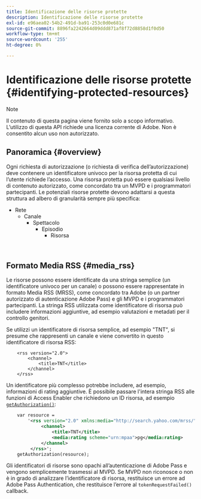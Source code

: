 ```yaml
---
title: Identificazione delle risorse protette
description: Identificazione delle risorse protette
exl-id: e96aea02-54b2-491d-ba91-253c0d0e681c
source-git-commit: 8896fa2242664d09ddd871af8f72d8858d1f0d50
workflow-type: tm+mt
source-wordcount: '255'
ht-degree: 0%

---
```


# Identificazione delle risorse protette {#identifying-protected-resources}

>[!NOTE]
>
>Il contenuto di questa pagina viene fornito solo a scopo informativo. L’utilizzo di questa API richiede una licenza corrente di Adobe. Non è consentito alcun uso non autorizzato.

## Panoramica {#overview}

Ogni richiesta di autorizzazione (o richiesta di verifica dell’autorizzazione) deve contenere un identificatore univoco per la risorsa protetta di cui l’utente richiede l’accesso. Una risorsa protetta può essere qualsiasi livello di contenuto autorizzato, come concordato tra un MVPD e i programmatori partecipanti. Le potenziali risorse protette devono adattarsi a questa struttura ad albero di granularità sempre più specifica:

- Rete
   - Canale
      - Spettacolo
         - Episodio
            - Risorsa

</br>

## Formato Media RSS {#media_rss}

Le risorse possono essere identificate da una stringa semplice (un identificatore univoco per un canale) o possono essere rappresentate in formato Media RSS (MRSS), come concordato tra Adobe (o un partner autorizzato di autenticazione Adobe Pass) e gli MVPD e i programmatori partecipanti. La stringa RSS utilizzata come identificatore di risorsa può includere informazioni aggiuntive, ad esempio valutazioni e metadati per il controllo genitori.


Se utilizzi un identificatore di risorsa semplice, ad esempio &quot;TNT&quot;, si presume che rappresenti un canale e viene convertito in questo identificatore di risorsa RSS:

```RSS
    <rss version="2.0"> 
        <channel>
            <title>TNT</title>
        </channel>
    </rss>
```


Un identificatore più complesso potrebbe includere, ad esempio, informazioni di rating aggiuntive. È possibile passare l&#39;intera stringa RSS alle funzioni di Access Enabler che richiedono un ID risorsa, ad esempio [`getAuthorization()`](/help/authentication/rest-api-reference.md):

```rss
    var resource = 
        '<rss version="2.0" xmlns:media="http://search.yahoo.com/mrss/"> 
             <channel>
                 <title>TNT</title>
                 <media:rating scheme="urn:mpaa">pg</media:rating>
             </channel>
         </rss>'; 
    getAuthorization(resource);
```

Gli identificatori di risorse sono opachi all’autenticazione di Adobe Pass e vengono semplicemente trasmessi al MVPD. Se MVPD non riconosce o non è in grado di analizzare l’identificatore di risorsa, restituisce un errore ad Adobe Pass Authentication, che restituisce l’errore al `tokenRequestFailed()` callback.

<!--
## Related Information {#related}

-  User Metadata
-  Preflight Authorization
-->
